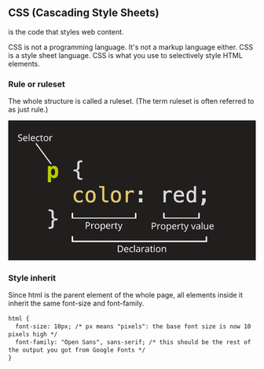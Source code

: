 ## CSS (Cascading Style Sheets)

is the code that styles web content.

CSS is not a programming language. It's not a markup language either. CSS is a style sheet language. CSS is what you use to selectively style HTML elements.

### Rule or ruleset

The whole structure is called a ruleset. (The term ruleset is often referred to as just rule.)

![image info](../images/ruleset.png)

### Style inherit

Since html is the parent element of the whole page, all elements inside it inherit the same font-size and font-family.

```
html {
  font-size: 10px; /* px means "pixels": the base font size is now 10 pixels high */
  font-family: "Open Sans", sans-serif; /* this should be the rest of the output you got from Google Fonts */
}
```
